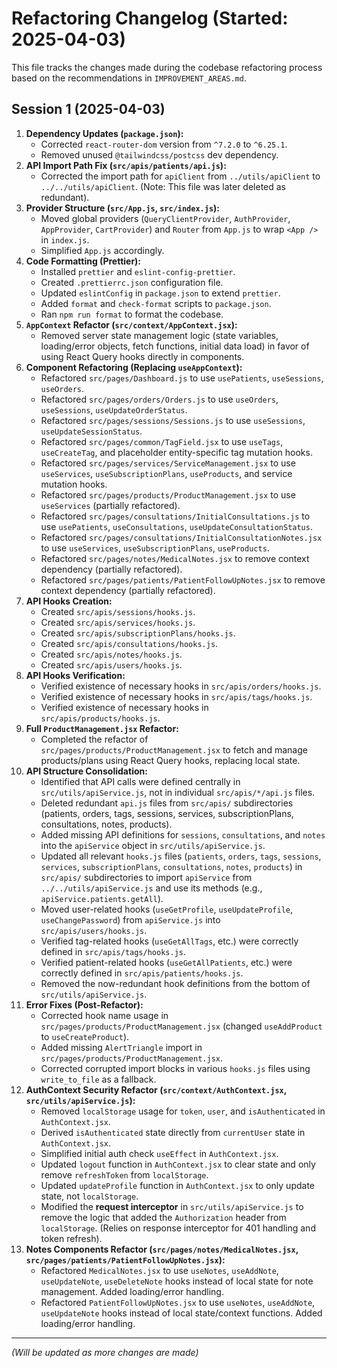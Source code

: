 # Refactoring Changelog (Started: 2025-04-03)

This file tracks the changes made during the codebase refactoring process based on the recommendations in `IMPROVEMENT_AREAS.md`.

## Session 1 (2025-04-03)

1.  **Dependency Updates (`package.json`):**
    - Corrected `react-router-dom` version from `^7.2.0` to `^6.25.1`.
    - Removed unused `@tailwindcss/postcss` dev dependency.
2.  **API Import Path Fix (`src/apis/patients/api.js`):**
    - Corrected the import path for `apiClient` from `../utils/apiClient` to `../../utils/apiClient`. (Note: This file was later deleted as redundant).
3.  **Provider Structure (`src/App.js`, `src/index.js`):**
    - Moved global providers (`QueryClientProvider`, `AuthProvider`, `AppProvider`, `CartProvider`) and `Router` from `App.js` to wrap `<App />` in `index.js`.
    - Simplified `App.js` accordingly.
4.  **Code Formatting (Prettier):**
    - Installed `prettier` and `eslint-config-prettier`.
    - Created `.prettierrc.json` configuration file.
    - Updated `eslintConfig` in `package.json` to extend `prettier`.
    - Added `format` and `check-format` scripts to `package.json`.
    - Ran `npm run format` to format the codebase.
5.  **`AppContext` Refactor (`src/context/AppContext.jsx`):**
    - Removed server state management logic (state variables, loading/error objects, fetch functions, initial data load) in favor of using React Query hooks directly in components.
6.  **Component Refactoring (Replacing `useAppContext`):**
    - Refactored `src/pages/Dashboard.js` to use `usePatients`, `useSessions`, `useOrders`.
    - Refactored `src/pages/orders/Orders.js` to use `useOrders`, `useSessions`, `useUpdateOrderStatus`.
    - Refactored `src/pages/sessions/Sessions.js` to use `useSessions`, `useUpdateSessionStatus`.
    - Refactored `src/pages/common/TagField.jsx` to use `useTags`, `useCreateTag`, and placeholder entity-specific tag mutation hooks.
    - Refactored `src/pages/services/ServiceManagement.jsx` to use `useServices`, `useSubscriptionPlans`, `useProducts`, and service mutation hooks.
    - Refactored `src/pages/products/ProductManagement.jsx` to use `useServices` (partially refactored).
    - Refactored `src/pages/consultations/InitialConsultations.js` to use `usePatients`, `useConsultations`, `useUpdateConsultationStatus`.
    - Refactored `src/pages/consultations/InitialConsultationNotes.jsx` to use `useServices`, `useSubscriptionPlans`, `useProducts`.
    - Refactored `src/pages/notes/MedicalNotes.jsx` to remove context dependency (partially refactored).
    - Refactored `src/pages/patients/PatientFollowUpNotes.jsx` to remove context dependency (partially refactored).
7.  **API Hooks Creation:**
    - Created `src/apis/sessions/hooks.js`.
    - Created `src/apis/services/hooks.js`.
    - Created `src/apis/subscriptionPlans/hooks.js`.
    - Created `src/apis/consultations/hooks.js`.
    - Created `src/apis/notes/hooks.js`.
    - Created `src/apis/users/hooks.js`.
8.  **API Hooks Verification:**
    - Verified existence of necessary hooks in `src/apis/orders/hooks.js`.
    - Verified existence of necessary hooks in `src/apis/tags/hooks.js`.
    - Verified existence of necessary hooks in `src/apis/products/hooks.js`.
9.  **Full `ProductManagement.jsx` Refactor:**
    - Completed the refactor of `src/pages/products/ProductManagement.jsx` to fetch and manage products/plans using React Query hooks, replacing local state.
10. **API Structure Consolidation:**
    - Identified that API calls were defined centrally in `src/utils/apiService.js`, not in individual `src/apis/*/api.js` files.
    - Deleted redundant `api.js` files from `src/apis/` subdirectories (patients, orders, tags, sessions, services, subscriptionPlans, consultations, notes, products).
    - Added missing API definitions for `sessions`, `consultations`, and `notes` into the `apiService` object in `src/utils/apiService.js`.
    - Updated all relevant `hooks.js` files (`patients`, `orders`, `tags`, `sessions`, `services`, `subscriptionPlans`, `consultations`, `notes`, `products`) in `src/apis/` subdirectories to import `apiService` from `../../utils/apiService.js` and use its methods (e.g., `apiService.patients.getAll`).
    - Moved user-related hooks (`useGetProfile`, `useUpdateProfile`, `useChangePassword`) from `apiService.js` into `src/apis/users/hooks.js`.
    - Verified tag-related hooks (`useGetAllTags`, etc.) were correctly defined in `src/apis/tags/hooks.js`.
    - Verified patient-related hooks (`useGetAllPatients`, etc.) were correctly defined in `src/apis/patients/hooks.js`.
    - Removed the now-redundant hook definitions from the bottom of `src/utils/apiService.js`.
11. **Error Fixes (Post-Refactor):**
    - Corrected hook name usage in `src/pages/products/ProductManagement.jsx` (changed `useAddProduct` to `useCreateProduct`).
    - Added missing `AlertTriangle` import in `src/pages/products/ProductManagement.jsx`.
    - Corrected corrupted import blocks in various `hooks.js` files using `write_to_file` as a fallback.
12. **AuthContext Security Refactor (`src/context/AuthContext.jsx`, `src/utils/apiService.js`):**
    - Removed `localStorage` usage for `token`, `user`, and `isAuthenticated` in `AuthContext.jsx`.
    - Derived `isAuthenticated` state directly from `currentUser` state in `AuthContext.jsx`.
    - Simplified initial auth check `useEffect` in `AuthContext.jsx`.
    - Updated `logout` function in `AuthContext.jsx` to clear state and only remove `refreshToken` from `localStorage`.
    - Updated `updateProfile` function in `AuthContext.jsx` to only update state, not `localStorage`.
    - Modified the **request interceptor** in `src/utils/apiService.js` to remove the logic that added the `Authorization` header from `localStorage`. (Relies on response interceptor for 401 handling and token refresh).
13. **Notes Components Refactor (`src/pages/notes/MedicalNotes.jsx`, `src/pages/patients/PatientFollowUpNotes.jsx`):**
    - Refactored `MedicalNotes.jsx` to use `useNotes`, `useAddNote`, `useUpdateNote`, `useDeleteNote` hooks instead of local state for note management. Added loading/error handling.
    - Refactored `PatientFollowUpNotes.jsx` to use `useNotes`, `useAddNote`, `useUpdateNote` hooks instead of local state/context functions. Added loading/error handling.

---

_(Will be updated as more changes are made)_

